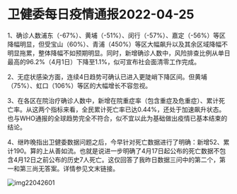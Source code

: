 # 卫健委每日疫情通报2022-04-25

1、确诊人数浦东（-67%）、黄埔（-51%）、闵行（-57%）、嘉定（-56%）等区降幅明显，但受宝山（60%）、青浦（450%）等区大幅飙升以及其余区域降幅不明显拖累，整体降幅不如预期明显。同时，新增确诊人数中，风险排查比例从单日最高的96.2%（4月1日）下降至1.1%，似可宣布社会面清零工作完成。

2、无症状感染方面，连续4日趋势可确认已进入更陡峭下降区间。但黄埔（75%）、虹口（106%）等区的大幅增长不容忽视。

3、在各区在院治疗确诊人数中，新增在院重症率（包含重症及危重症）、累计死亡率。从这两个指标来看，全民累计死亡率已达0.44%，还处于加速飙升状态。也与WHO通报的全球趋势完全不符合，似不宜以此为基础做出疫情已基本结束的结论。

4、继昨晚指出卫健委数据问题之后，今早针对死亡数据进行了明确：新增52、累计190。算的上从善如流。也就是说进一步明确了4月17日起公布的死亡数据不包含4月12日之前公布的历史7人死亡。这仅回答了我昨日数据三问中的第二个，第一和第三尚无答案。详情参见文末链接。

<img decoding="async" src="https://i0.wp.com/s2.loli.net/2022/05/02/fDB7W5cIPhGkMgv.jpg?w=640&#038;ssl=1" alt="img22042601" data-recalc-dims="1" />
